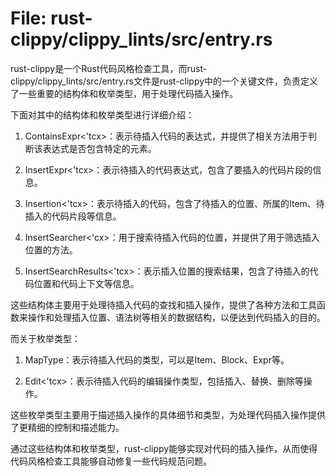 # File: rust-clippy/clippy_lints/src/entry.rs

rust-clippy是一个Rust代码风格检查工具，而rust-clippy/clippy_lints/src/entry.rs文件是rust-clippy中的一个关键文件，负责定义了一些重要的结构体和枚举类型，用于处理代码插入操作。

下面对其中的结构体和枚举类型进行详细介绍：

1. ContainsExpr<'tcx>：表示待插入代码的表达式，并提供了相关方法用于判断该表达式是否包含特定的元素。

2. InsertExpr<'tcx>：表示待插入的代码表达式，包含了要插入的代码片段的信息。

3. Insertion<'tcx>：表示待插入的代码，包含了待插入的位置、所属的Item、待插入的代码片段等信息。

4. InsertSearcher<'cx>：用于搜索待插入代码的位置，并提供了用于筛选插入位置的方法。

5. InsertSearchResults<'tcx>：表示插入位置的搜索结果，包含了待插入的代码位置和代码上下文等信息。

这些结构体主要用于处理待插入代码的查找和插入操作，提供了各种方法和工具函数来操作和处理插入位置、语法树等相关的数据结构，以便达到代码插入的目的。

而关于枚举类型：

1. MapType：表示待插入代码的类型，可以是Item、Block、Expr等。

2. Edit<'tcx>：表示待插入代码的编辑操作类型，包括插入、替换、删除等操作。

这些枚举类型主要用于描述插入操作的具体细节和类型，为处理代码插入操作提供了更精细的控制和描述能力。

通过这些结构体和枚举类型，rust-clippy能够实现对代码的插入操作，从而使得代码风格检查工具能够自动修复一些代码规范问题。

